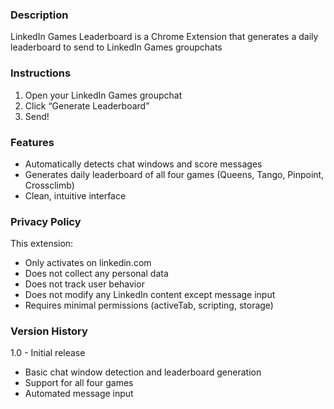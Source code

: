 ### Description
LinkedIn Games Leaderboard is a Chrome Extension that generates a daily leaderboard to send to LinkedIn Games groupchats

### Instructions
1. Open your LinkedIn Games groupchat
2. Click “Generate Leaderboard”
3. Send!

### Features
- Automatically detects chat windows and score messages
- Generates daily leaderboard of all four games (Queens, Tango, Pinpoint, Crossclimb)
- Clean, intuitive interface

### Privacy Policy
This extension:
- Only activates on linkedin.com
- Does not collect any personal data
- Does not track user behavior
- Does not modify any LinkedIn content except message input
- Requires minimal permissions (activeTab, scripting, storage)

### Version History
1.0 - Initial release
- Basic chat window detection and leaderboard generation
- Support for all four games
- Automated message input
